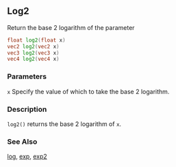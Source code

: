 ## Log2
Return the base 2 logarithm of the parameter

```glsl
float log2(float x)  
vec2 log2(vec2 x)  
vec3 log2(vec3 x)  
vec4 log2(vec4 x)
```

### Parameters
```x``` Specify the value of which to take the base 2 logarithm.

### Description
```log2()``` returns the base 2 logarithm of ```x```.

<div class="simpleFunction" data="y = log2(x); "></div>

### See Also

[log](index.html#log.md), [exp](index.html#exp.md), [exp2](index.html#exp2.md)